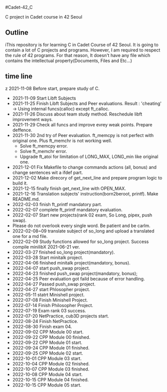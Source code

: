 #Cadet-42_C

C project in Cadet course in 42 Seoul

## Outline

iThis repository is for learning C in Cadet Course of 42 Seoul.
It is going to contain a lot of C projects and programs.
However, I am required to respect the rule of 42 programs.
For that reason, It doesn't have any file which contains the intellectual property(Documents, Files and Etc...)

## time line

z 2021-11-08 Before start, prepare study of C.

- 2021-11-09 Start Libft Subjects
- 2021-11-25 Finish Libft Subjects and Peer evaluations.
  Result : 'cheating' -> Using internal funcs(calloc) except ft_calloc.
- 2021-11-26 Discuss about team study method. Reschedule libft improvement ways.
- 2021-11-29 Check all funcs and improve evrey weak points. Prepare deffence.
- 2021-11-30 2nd try of Peer evaluation. ft_memcpy is not perfect with original one. Plus ft_memchr is not working well.
  - Solve ft_memcpy error.
  - Solve ft_memchr error.
  - Upgrade ft_atoi for limitation of LONG_MAX, LONG_min like original one.
- 2021-12-01 Fix Makefile to change commands actions (all, bonus) and change sentences wit a ifdef part.
- 2021-12-02 Make direcory of get_next_line and prepare program logic to build it.
- 2021-12-15 finally finish get_next_line with OPEN_MAX.
- 2021-12-16 Translation subjects' instruction(born2beroot, printf). Make README.md.
- 2022-02-03 finish ft_printf mandatory part.
- 2022-02-07 complete ft_printf mandatory evaluation.
- 2022-02-07 Start new projects(rank 02 exam, So Long, pipex, push swap).
- Please do not overlook every single word. Be patient and be carlm.
- 2022-02-08~09 translate subject of so_long and upload a translated one for a md file.
- 2022-02-09 Study functions allowed for so_long project. Success compile minilibX 2021-06-21 ver.
- 2022-03-27 finished so_long project(mandatory).
- 2022-03-28 Start minitalk project.
- 2022-04-06 finished minitalk project(mandatory, bonus).
- 2022-04-07 start push_swap project.
- 2022-04-23 finished push_swap project(mandatory, bonus);
- 2022-04-25 Peer evaluation got faild because of error handling.
- 2022-04-27 Passed push_swap project.
- 2022-04-27 start Phlosopher project.
- 2022-05-11 statrt Minishell project.
- 2022-07-08 Finish Minishell Project.
- 2022-07-14 Finish Philosopher Project.
- 2022-07-19 Exam rank 03 success.
- 2022-07-20 NetPractice, cub3D projects start.
- 2022-08-24 Finish NetPractice.
- 2022-08-30 Finish exam 04.
- 2022-09-02 CPP Module 00 start.
- 2022-09-22 CPP Module 00 finished.
- 2022-09-22 CPP Module 01 start.
- 2022-09-24 CPP Module 01 finished.
- 2022-09-25 CPP Module 02 start.
- 2022-10-01 CPP Module 03 start.
- 2022-10-04 CPP Module 02 finished.
- 2022-10-07 CPP Module 03 finished.
- 2022-10-08 CPP Module 04 start.
- 2022-10-15 CPP Module 04 finished.
- 2022-10-15 CPP Module 05 start.

